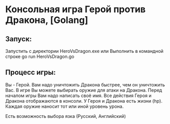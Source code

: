 # Консольная игра Герой против Дракона, [Golang]

## Запуск:
Запустить с директории HeroVsDragon.exe
или
Выполнить в командной строке go run HeroVsDragon.go

## Процесс игры:
Вы - Герой. Вам надо уничтожить Дракона быстрее, чем он уничтожить Вас.
В игре Вы можете выбирать оружие для атаки на Дракона.
Перед началом игры Вам надо написать своё имя.
Все действия Героя и Дракона отображаются в консоли.
У Героя и Дракона есть жизни (hp). Каждая оружие наносит тот или иной уровень урона.

Есть возможность выбора язка (Русский, Английский)